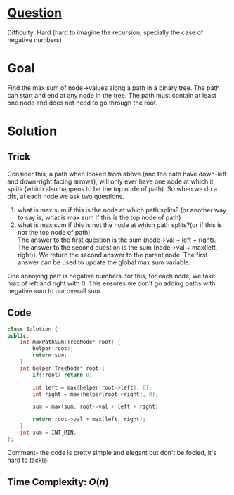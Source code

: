 # [Question](https://leetcode.com/problems/binary-tree-maximum-path-sum/)
Difficulty: Hard (hard to imagine the recursion, specially the case of negative numbers) 
# Goal
Find the max sum of node->values along a path in a binary tree. The path can start and end at any node in the tree. The path must contain at least one node and does not need to go through the root.
# Solution
## Trick
Consider this, a path when looked from above (and the path have down-left and down-right facing arrows), will only ever have one node at which it splits (which also happens to be the top node of path). So when we do a dfs, at each node we ask two questions. 
1. what is max sum if this is the node at which path splits? (or another way to say is, what is max sum if this is the top node of path) 
2. what is max sum if this is not the node at which path splits?(or if this is not the top node of path)   
The answer to the first question is the sum (node->val + left + right). The answer to the second question is the sum (node->val + max(left, right)). We return the second answer to the parent node. The first answer can be used to update the global max sum variable.
  
One annoying part is negative numbers. for this, for each node, we take max of left and right with 0. This ensures we don't go adding paths with negative sum to our overall sum.
## Code
```cpp
class Solution {
public:
    int maxPathSum(TreeNode* root) {
        helper(root);
        return sum;
    }
    int helper(TreeNode* root){
        if(!root) return 0;

        int left = max(helper(root->left), 0);
        int right = max(helper(root->right), 0);

        sum = max(sum, root->val + left + right);

        return root->val + max(left, right);        
    }
    int sum = INT_MIN;
};
```
Comment- the code is pretty simple and elegant but don't be fooled, it's hard to tackle.
## Time Complexity: $O(n)$